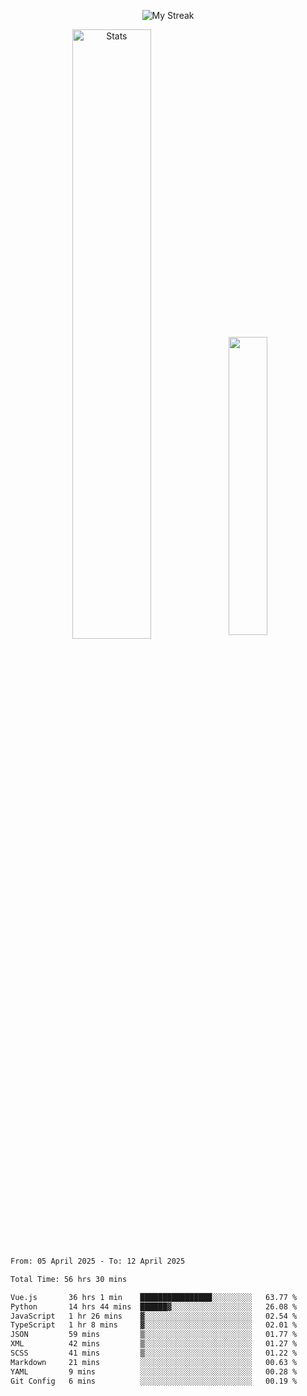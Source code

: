 <p align="center">
<picture>
  <source media="(prefers-color-scheme: dark)" srcset="http://github-readme-streak-stats.herokuapp.com?user=semolik&theme=dark&hide_border=true&background=DD272700">
  <img alt="My Streak" src="http://github-readme-streak-stats.herokuapp.com?user=semolik&hide_border=true">
</picture>
</p>
<div align="center">
  <picture>
    <source media="(prefers-color-scheme: dark)" srcset="https://github-readme-stats.vercel.app/api?username=semolik&show_icons=true&bg_color=DD272700&hide_border=true&theme=dark">
        <img alt="Stats" src="https://github-readme-stats.vercel.app/api?username=semolik&show_icons=true&bg_color=DD272700&hide_border=true" width="50%" >
  </picture>
  <sup>
  <picture>
  <source media="(prefers-color-scheme: dark)" srcset="https://github-readme-stats.vercel.app/api/top-langs/?username=semolik&layout=compact&hide_border=true&bg_color=DD272700&theme=dark">
  <img src="https://github-readme-stats.vercel.app/api/top-langs/?username=semolik&layout=compact&hide_border=true" width="35%" />
  </picture>
  </sup>
</div>
<!--START_SECTION:waka-->

```txt
From: 05 April 2025 - To: 12 April 2025

Total Time: 56 hrs 30 mins

Vue.js       36 hrs 1 min    ████████████████░░░░░░░░░   63.77 %
Python       14 hrs 44 mins  ██████▓░░░░░░░░░░░░░░░░░░   26.08 %
JavaScript   1 hr 26 mins    ▓░░░░░░░░░░░░░░░░░░░░░░░░   02.54 %
TypeScript   1 hr 8 mins     ▓░░░░░░░░░░░░░░░░░░░░░░░░   02.01 %
JSON         59 mins         ▒░░░░░░░░░░░░░░░░░░░░░░░░   01.77 %
XML          42 mins         ▒░░░░░░░░░░░░░░░░░░░░░░░░   01.27 %
SCSS         41 mins         ▒░░░░░░░░░░░░░░░░░░░░░░░░   01.22 %
Markdown     21 mins         ░░░░░░░░░░░░░░░░░░░░░░░░░   00.63 %
YAML         9 mins          ░░░░░░░░░░░░░░░░░░░░░░░░░   00.28 %
Git Config   6 mins          ░░░░░░░░░░░░░░░░░░░░░░░░░   00.19 %
```

<!--END_SECTION:waka-->

